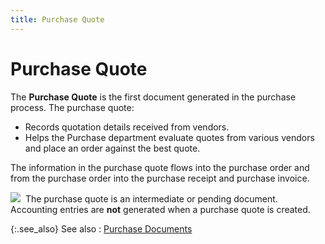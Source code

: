 ```yaml
---
title: Purchase Quote
---
```


# Purchase Quote


The **Purchase Quote** is the first  document generated in the purchase process. The purchase quote:

- Records quotation  details received from vendors.
- Helps the Purchase  department evaluate quotes from various vendors and place an order against  the best quote.



The information in the purchase quote flows into the purchase order  and from the purchase order into the purchase receipt and purchase invoice.


![]({{site.bp_baseurl}}/img/note.gif)  The  purchase quote is an intermediate or pending document. Accounting entries  are **not** generated when a purchase  quote is created.


{:.see_also}
See also
: [Purchase  Documents]({{site.bp_baseurl}}/docs/sys/purch/purchase_documents_businesss_process_in_everest_content.html)
